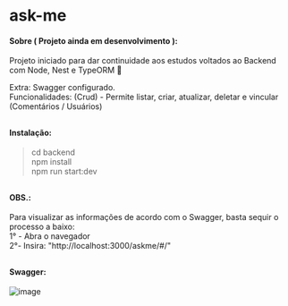 # ask-me

#### Sobre ( Projeto ainda em desenvolvimento ): 
Projeto iniciado para dar continuidade aos estudos voltados ao Backend com Node, Nest e TypeORM 💚

Extra: Swagger configurado. <br />
Funcionalidades: (Crud) - Permite listar, criar, atualizar, deletar e vincular (Comentários / Usuários)

##

#### Instalação:

> cd backend <br />
> npm install <br />
> npm run start:dev <br />

##

#### OBS.: 
Para visualizar as informações de acordo com o Swagger, basta sequir o processo a baixo: <br />
1° - Abra o navegador <br />
2°- Insira: "http://localhost:3000/askme/#/" <br />


##

#### Swagger: 
![image](https://user-images.githubusercontent.com/66935004/168828419-3502c5ba-ee6e-4639-8620-1da9bb6fa7ef.png)
